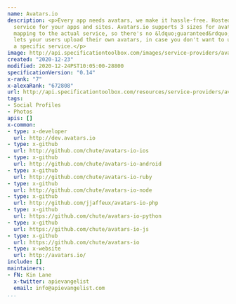 ```yaml
---
name: Avatars.io
description: <p>Every app needs avatars, we make it hassle-free. Hosted user avatar
  service for your apps and sites. Avatars.io supports 3 sizes for avatars. We are
  mapping to the actual service, so there's no &ldquo;guaranteed&rdquo; size. Avatars.io
  lets your users upload their own avatars, in case you don't want to use one from
  a specific service.</p>
image: http://api.specificationtoolbox.com/images/service-providers/avatars-io.jpg
created: "2020-12-23"
modified: 2020-12-24PST10:05:00-28800
specificationVersion: "0.14"
x-rank: "7"
x-alexaRank: "672808"
url: http://api.specificationtoolbox.com/resources/service-providers/avatars-io/
tags:
- Social Profiles
- Photos
apis: []
x-common:
- type: x-developer
  url: http://dev.avatars.io
- type: x-github
  url: http://github.com/chute/avatars-io-ios
- type: x-github
  url: http://github.com/chute/avatars-io-android
- type: x-github
  url: http://github.com/chute/avatars-io-ruby
- type: x-github
  url: http://github.com/chute/avatars-io-node
- type: x-github
  url: http://github.com/jjaffeux/avatars-io-php
- type: x-github
  url: https://github.com/chute/avatars-io-python
- type: x-github
  url: https://github.com/chute/avatars-io-js
- type: x-github
  url: https://github.com/chute/avatars-io
- type: x-website
  url: http://avatars.io/
include: []
maintainers:
- FN: Kin Lane
  x-twitter: apievangelist
  email: info@apievangelist.com
...
```

